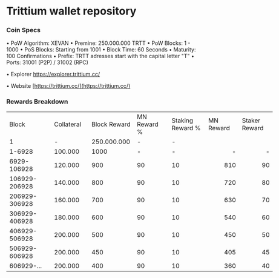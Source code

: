 
Trittium wallet repository
=====================================

### Coin Specs

• PoW Algorithm: XEVAN
• Premine: 250.000.000 TRTT
• PoW Blocks: 1 - 1000
• PoS Blocks: Starting from 1001
• Block Time: 60 Seconds
• Maturity: 100 Confirmations
• Prefix: TRTT adresses start with the capital letter "T"
• Ports: 31001 (P2P) / 31002 (RPC)

• Explorer https://explorer.trittium.cc/

• Website [https://trittium.cc/](https://trittium.cc/)

### Rewards Breakdown
<table border=0 cellpadding=0 cellspacing=0 width=701 class=xl6553517252
 style='border-collapse:collapse;table-layout:fixed;width:528pt'>
 <col class=xl6553517252 width=139 style='mso-width-source:userset;mso-width-alt:
 4785;width:104pt'>
 <col class=xl6553517252 width=107 span=2 style='mso-width-source:userset;
 mso-width-alt:3702;width:81pt'>
 <col class=xl6553517252 width=134 style='mso-width-source:userset;mso-width-alt:
 4608;width:100pt'>
 <col class=xl6553517252 width=107 span=2 style='mso-width-source:userset;
 mso-width-alt:3702;width:81pt'>
 <tr height=21 style='mso-height-source:userset;height:15.75pt'>
  <td height=21 class=xl6317252 width=150 style='height:15.75pt;width:104pt'>Block</td>
  <td class=xl6317252 width=107 style='width:81pt'>Collateral</td>
  <td class=xl6317252 width=107 style='width:81pt'>Block Reward</td>
  <td class=xl6317252 width=107 style='width:81pt'>MN Reward %</td>
  <td class=xl6317252 width=134 style='width:100pt'>Staking Reward %</td>
  <td class=xl6317252 width=107 style='width:81pt'>MN Reward</td>
  <td class=xl6317252 width=107 style='width:81pt'>Staker Reward</td>
 </tr>
 <tr height=21 style='mso-height-source:userset;height:15.75pt'>
  <td height=21 class=xl6417252 style='height:15.75pt'>1</td>
  <td class=xl6517252>-</td>
  <td class=xl6517252>250.000.000</td>
  <td class=xl6617252>-</td>
  <td class=xl6617252>-</td>
  <td class=xl6717252></td>
  <td class=xl6553517252></td>
 </tr>
 <tr height=21 style='mso-height-source:userset;height:15.75pt'>
  <td height=21 class=xl6417252 style='height:15.75pt'>1-6928</td>
  <td class=xl6517252>100.000</td>
  <td class=xl6517252>1000</td>
  <td class=xl6617252>-</td>
  <td class=xl6617252>-</td>
  <td class=xl6717252 align=right>-</td>
  <td class=xl6817252 align=right>-</td>
 </tr>
 <tr height=21 style='mso-height-source:userset;height:15.75pt'>
  <td height=21 class=xl6417252 style='height:15.75pt'>6929-106928</td>
  <td class=xl6517252>120.000</td>
  <td class=xl6517252>900</td>
  <td class=xl6617252>90</td>
  <td class=xl6617252>10</td>
  <td class=xl6717252 align=right>810</td>
  <td class=xl6817252 align=right>90</td>
 </tr>
 <tr height=21 style='mso-height-source:userset;height:15.75pt'>
  <td height=21 class=xl6417252 style='height:15.75pt'>106929-206928</td>
  <td class=xl6517252>140.000</td>
  <td class=xl6517252>800</td>
  <td class=xl6617252>90</td>
  <td class=xl6617252>10</td>
  <td class=xl6717252 align=right>720</td>
  <td class=xl6817252 align=right>80</td>
 </tr>
 <tr height=21 style='mso-height-source:userset;height:15.75pt'>
  <td height=21 class=xl6417252 style='height:15.75pt'>206929-306928</td>
  <td class=xl6517252>160.000</td>
  <td class=xl6517252>700</td>
  <td class=xl6617252>90</td>
  <td class=xl6617252>10</td>
  <td class=xl6717252 align=right>630</td>
  <td class=xl6817252 align=right>70</td>
 </tr>
 <tr height=21 style='mso-height-source:userset;height:15.75pt'>
  <td height=21 class=xl6417252 style='height:15.75pt'>306929-406928</td>
  <td class=xl6517252>180.000</td>
  <td class=xl6517252>600</td>
  <td class=xl6617252>90</td>
  <td class=xl6617252>10</td>
  <td class=xl6717252 align=right>540</td>
  <td class=xl6817252 align=right>60</td>
 </tr>
 <tr height=21 style='mso-height-source:userset;height:15.75pt'>
  <td height=21 class=xl6417252 style='height:15.75pt'>406929-506928</td>
  <td class=xl6517252>200.000</td>
  <td class=xl6517252>500</td>
  <td class=xl6617252>90</td>
  <td class=xl6617252>10</td>
  <td class=xl6717252 align=right>450</td>
  <td class=xl6817252 align=right>50</td>
 </tr>
 <tr height=21 style='mso-height-source:userset;height:15.75pt'>
  <td height=21 class=xl6417252 style='height:15.75pt'>506929-606928</td>
  <td class=xl6517252>200.000</td>
  <td class=xl6517252>450</td>
  <td class=xl6617252>90</td>
  <td class=xl6617252>10</td>
  <td class=xl6717252 align=right>405</td>
  <td class=xl6817252 align=right>45</td>
 </tr>
 <tr height=21 style='mso-height-source:userset;height:15.75pt'>
  <td height=21 class=xl6417252 style='height:15.75pt'>606929-...</td>
  <td class=xl6517252>200.000</td>
  <td class=xl6517252>400</td>
  <td class=xl6617252>90</td>
  <td class=xl6617252>10</td>
  <td class=xl6717252 align=right>360</td>
  <td class=xl6817252 align=right>40</td>
 </tr>
 </table>
